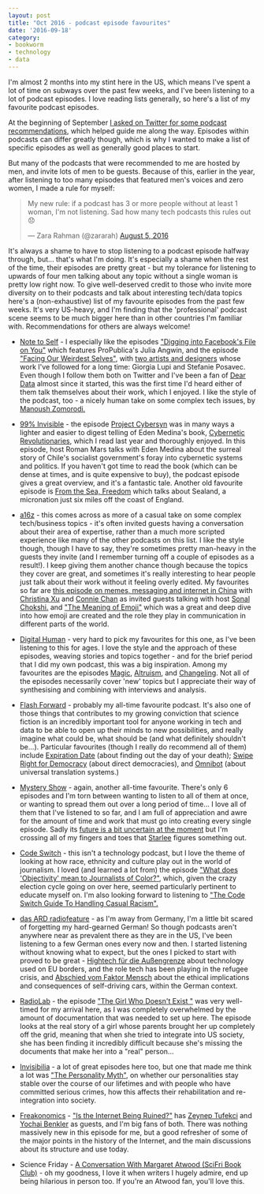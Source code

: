 ```yaml
---
layout: post
title: "Oct 2016 - podcast episode favourites"
date: '2016-09-18'
category:
- bookworm
- technology
- data
---
```


I'm almost 2 months into my stint here in the US, which means I've spent a lot of time on subways over the past few weeks, and I've been listening to a lot of podcast episodes. I love reading lists generally, so here's a list of my favourite podcast episodes.

<!--more-->

At the beginning of September [I asked on Twitter for some podcast recommendations](https://twitter.com/zararah/status/771809197491191808), which helped guide me along the way. Episodes within podcasts can differ greatly though, which is why I wanted to make a list of specific episodes as well as generally good places to start.

But many of the podcasts that were recommended to me are hosted by men, and invite lots of men to be guests. Because of this, earlier in the year, after listening to too many episodes that featured men's voices and zero women, I made a rule for myself: 

<blockquote class="twitter-tweet" data-lang="en"><p lang="en" dir="ltr">My new rule: if a podcast has 3 or more people without at least 1 woman, I&#39;m not listening. Sad how many tech podcasts this rules out 😞</p>&mdash; Zara Rahman (@zararah) <a href="https://twitter.com/zararah/status/761662935085252609">August 5, 2016</a></blockquote>
<script async src="//platform.twitter.com/widgets.js" charset="utf-8"></script>

It's always a shame to have to stop listening to a podcast episode halfway through, but... that's what I'm doing. It's especially a shame when the rest of the time, their episodes are pretty great - but my tolerance for listening to upwards of four men talking about any topic without a single woman is pretty low right now. To give well-deserved credit to those who invite more diversity on to their podcasts and talk about interesting tech/data topics here's a (non-exhaustive) list of my favourite episodes from the past few weeks. It's very US-heavy, and I'm finding that the 'professional' podcast scene seems to be much bigger here than in other countries I'm familiar with. Recommendations for others are always welcome!

* [Note to Self](https://www.wnyc.org/shows/notetoself) - I especially like the episodes ["Digging into Facebook's File on You"](https://www.wnyc.org/story/propublica-facebook-algorithms-bias-privacy/) which features ProPublica's Julia Angwin, and the episode ["Facing Our Weirdest Selves"](https://www.wnyc.org/story/dear-data-quantified-self-tracking/), with [two artists and designers](http://www.dear-data.com/aboutus/) whose work I've followed for a long time: Giorgia Lupi and Stefanie Posavec. Even though I follow them both on Twitter and I've been a fan of [Dear Data](http://www.dear-data.com/) almost since it started, this was the first time I'd heard either of them talk themselves about their work, which I enjoyed. I like the style of the podcast, too - a nicely human take on some complex tech issues, by [Manoush Zomorodi.](https://www.wnyc.org/people/manoush-zomorodi/)

* [99% Invisible](http://99percentinvisible.org/) - the episode [Project Cybersyn](http://99percentinvisible.org/episode/project-cybersyn/) was in many ways a lighter and easier to digest telling of Eden Medina's book, [Cybernetic Revolutionaries](https://mitpress.mit.edu/books/cybernetic-revolutionaries), which I read last year and thoroughly enjoyed. In this episode, host Roman Mars talks with Eden Medina about the surreal story of Chile's socialist government's foray into cybernetic systems and politics. If you haven't got time to read the book (which can be dense at times, and is quite expensive to buy), the podcast episode gives a great overview, and it's a fantastic tale. Another old favourite episode is [From the Sea, Freedom](http://99percentinvisible.org/episode/from-the-sea-freedom/) which talks about Sealand, a micronation just six miles off the coast of England.

* [a16z](https://a16z.com/podcasts/) - this comes across as more of a casual take on some complex tech/business topics - it's often invited guests having a conversation about their area of expertise, rather than a much more scripted experience like many of the other podcasts on this list. I like the style though, though I have to say, they're sometimes pretty man-heavy in the guests they invite (and I remember turning off a couple of episodes as a result!). I keep giving them another chance though because the topics they cover are great, and sometimes it's really interesting to hear people just talk about their work without it feeling overly edited. My favourites so far are [this episode on memes, messaging and internet in China](https://a16z.com/2016/10/12/china-memes-messaging/) with [Christina Xu](http://twitter.com/xuhulk) and [Connie Chan](https://a16z.com/author/connie-chan/) as invited guests talking with host [Sonal Chokshi.](https://a16z.com/author/sonal-chokshi/) and ["The Meaning of Emoji"](https://a16z.com/2016/08/02/emoji/) which was a great and deep dive into how emoji are created and the role they play in communication in different parts of the world.

* [Digital Human](http://www.bbc.co.uk/programmes/b01n7094) - very hard to pick my favourites for this one, as I've been listening to this for ages. I love the style and the approach of these episodes, weaving stories and topics together - and for the brief period that I did my own podcast, this was a big inspiration. Among my favourites are the episodes [Magic](http://www.bbc.co.uk/programmes/b05r3ssr), [Altruism](http://www.bbc.co.uk/programmes/b03c2zw6), and [Changeling](http://www.bbc.co.uk/programmes/b079nfz6). Not all of the episodes necessarily cover 'new' topics but I appreciate their way of synthesising and combining with interviews and analysis.

* [Flash Forward](http://www.flashforwardpod.com/) - probably my all-time favourite podcast. It's also one of those things that contributes to my growing conviction that science fiction is an incredibly important tool for anyone working in tech and data to be able to open up their minds to new possibilities, and really imagine what could be, what should be (and what definitely shouldn't be...). Particular favourites (though I really do recommend all of them) include [Expiration Date](http://www.flashforwardpod.com/2016/05/17/episode-13-expiration-date/) (about finding out the day of your death); [Swipe Right for Democracy](http://www.flashforwardpod.com/2016/04/19/episode-11-swipe-right-for-democracy/) (about direct democracies), and [Omnibot](http://www.flashforwardpod.com/2016/05/03/episode-12-omnibot/) (about universal translation systems.)

* [Mystery Show](https://gimletmedia.com/show/mystery-show/) - again, another all-time favourite. There's only 6 episodes and I'm torn between wanting to listen to all of them at once, or wanting to spread them out over a long period of time... I love all of them that I've listened to so far, and I am full of appreciation and awre for the amount of time and work that must go into creating every single episode. Sadly its [future is a bit uncertain at the moment](https://www.facebook.com/mysteryshowpodcast/) but I'm crossing all of my fingers and toes that [Starlee](https://twitter.com/StarleeKine) figures something out.

* [Code Switch](http://www.npr.org/sections/codeswitch/) - this isn't a technology podcast, but I love the theme of looking at how race, ethnicity and culture play out in the world of journalism. I loved (and learned a lot from) the episode ["What does 'Objectivity' mean to Journalists of Color?"](http://one.npr.org/?sharedMediaId=488418480:488467665), which, given the crazy election cycle going on over here, seemed particularly pertinent to educate myself on. I'm also looking forward to listening to ["The Code Switch Guide To Handling Casual Racism".](http://www.npr.org/sections/codeswitch/2016/09/30/493982486/the-peoples-guide-to-navigating-racial-awkwardess)

* [das ARD radiofeature](http://www.ard.de/home/radio/das_ARD_radiofeature/2408518/index.html) - as I'm away from Germany, I'm a little bit scared of forgetting my hard-gearned German! So though podcasts aren't anywhere near as prevalent there as they are in the US, I've been listening to a few German ones every now and then. I started listening without knowing what to expect, but the ones I picked to start with proved to be great - [Hightech für die Außengrenze](http://www.ard.de/home/radio/Hightech_fuer_die_Aussengrenze/2526594/index.html) about technology used on EU borders, and the role tech has been playing in the refugee crisis, and [Abschied vom Faktor Mensch](http://www.ard.de/home/radio/Abschied_vom_Faktor_Mensch/3377362/index.html) about the ethical implications and consequences of self-driving cars, within the German context.

* [RadioLab](http://www.radiolab.org/story/invisible-girl/) - the episode ["The Girl Who Doesn't Exist
"](http://www.radiolab.org/story/invisible-girl/) was very well-timed for my arrival here, as I was completely overwhelmed by the amount of documentation that was needed to set up here. The episode looks at the real story of a girl whose parents brought her up completely off the grid, meaning that when she tried to integrate into US society, she has been finding it incredibly difficult because she's missing the documents that make her into a "real" person...

* [Invisibilia](http://www.npr.org/podcasts/510307/invisibilia) - a lot of great episodes here too, but one that made me think a lot was ["The Personality Myth"](http://www.npr.org/programs/invisibilia/482836315/the-personality-myth), on whether our personalities stay stable over the course of our lifetimes and with people who have committed serious crimes, how this affects their rehabilitation and re-integration into society.

* [Freakonomics](http://freakonomics.com/archive/) - ["Is the Internet Being Ruined?"](http://freakonomics.com/podcast/internet/) has [Zeynep Tufekci](https://twitter.com/zeynep) and [Yochai Benkler](https://twitter.com/YochaiBenkler) as guests, and I'm big fans of both. There was nothing massively new in this episode for me, but a good refresher of some of the major points in the history of the Internet, and the main discussions about its structure and use today.

* Science Friday - [A Conversation With Margaret Atwood (SciFri Book Club)](http://www.sciencefriday.com/podcast/bonus-episode-a-conversation-with-margaret-atwood-scifri-book-club/) - oh my goodness, I love it when writers I hugely admire, end up being hilarious in person too. If you're an Atwood fan, you'll love this.
